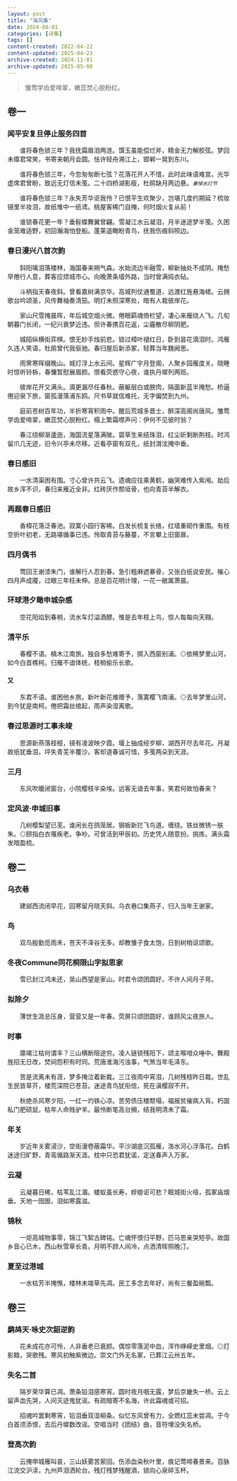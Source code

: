 ```yaml
---
layout: post
title: "海风集"
date: 2024-08-01
categories: [诗集]
tags: []
content-created: 2022-04-22
content-updated: 2025-04-23
archive-created: 2024-11-01
archive-updated: 2025-05-08
---
```


> 雏莺学齿爱啼翠，嫩蕊焚心脱粉红。

## 卷一

### 闻平安复旦停止服务四首

　　谁将春色锁三年？我抚霜眉泪两涟。馔玉虽能偿烂斧，精金无力解胶弦。梦回未瘴君常笑，书寄来朝月会圆。怯许轻舟溯江上，邯郸一晃到东川。

　　谁将春色锁三年，今忽匆匆断七弦？花落花开人不惜，此时此味语难宣。光华虚席君曾盼，致远无灯信未笺。二十四桥湖影瘦，杜鹃缺月两边悬。<span style="font-size: 0.8em">*兼悼水灯节*</span>

　　谁将春色锁三年？永失芳华讵我怜？已恨平生欢聚少，岂堪几度约期延？梳妆镜里半妆泪，故纸堆中一纸鸢。桃屋客稀门自掩，何时烟火复从前！

　　谁锁春花更一年？垂髫蝶舞翼曾翩。雪凝江水云凝泪，月半迷途梦半笺。久困金笼难适野，初回瀚海怕登船。蓬莱遥瞰盼青鸟，抚我伤痕斜照边。

### 春日漫兴八首次韵

　　斜阳噙泪落楼林，海国春来朔气森。水始流边半融雪，柳新抽处不成阴。掩愁早倦行人意，葬客应烦城市心。向晚萧条墙外路，当时曾满捣衣砧。

　　斗柄指天春夜斜。曾看嘉树满京华。高城列仗通蜀道，远渡红旌悬海槎。云拥歌台吟颂圣，风传舞袖奏清笳。明灯未照深寒处，暗有人栽彼岸花。

　　家山尺雪掩晨晖，年后城空烟火微。倦眼羁魂倚栏望，凄心来雁绕人飞。几旬朝暮门长闭，一纪兴衰梦近违。但许春携百花返，尘霾散尽柳阴肥。

　　城陌纵横街弈棋。恨无妙手烛前悲。锁过樟叶褪红日，卧到昙花滴泪时。鸿雁久违人笑语，杜鹃曾代我驱驰。春归屋后新添冢，轻葬当年魏阙思。

　　雨霁寒晖缀晚山。城灯浮上水云间。星辉广宇月登阁，人聚乡园雁度关。晓睡时惊听铃柝，春慵暂慰展眉颜。恨看荧惑守心夜，谁执丹墀列两班。

　　彼岸花开又满头。滴更漏尽任春秋。蔽躯层白或腴肉，隔面新蓝半掩愁。桥逼倦迎泉下旅，窗孤漫落浦东鸥。尺书草就信难托，无字偏焚到九州。

　　庭前苍树百年功，半折寒宵积雨中。醒后荒城多晋士，醉深高阁尚唐风。雏莺学齿爱啼翠，嫩蕊焚心脱粉红。榻上繁霜噤声问：伊何不见彼时翁？

　　春江绕柳渐逶迤，海国流星落满陂。碧草生来结珠泪，红尘斫剩断荆枝。时鸿留爪几无迹，旧令兴亭未尽移。近看亭窗有双孔，纸封潸泫掩中垂。

### 春日感旧

　　一水清渠困有围。寸心曾许共云飞。遗魂应往乘黄鹤，幽哭难传入紫闱。劫后故乡浑不识，春归来雁近全非。红砖厌作颓垣骨，也向青苔半解衣。

### 再题春日感旧

　　香樟花落泛春池。寂寞小园行客稀。白发长梳复长络，红墙重砌作重围。有枝空折叶初老，无路堪循事已违。怜取青苔与藤蔓，不言攀上旧窗扉。

### 四月偶书

　　莺回王谢漆朱门，谁解行人忍到春。急引粗麻遮暴骨，又张白纸说安民。摧心四月声成魇，过眼三年枉未伸。总是百花明计理，一花一敝属萧晨。

### 环球港夕瞰申城杂感

　　空花阳焰到春梢，流水车灯溢酒醪。惟是去年枝上鸟，惊人每每向天翱。

### 清平乐

　　春樱不语。槁木江南旅。独自多愁难寄予，掷入西窗别浦。◎依稀梦里山河，如今白首樵柯。归雁不谙体统，枝梢偷乐长歌。

#### 又

　　东君不语。谁困他乡旅。新叶新花难赠予，落寞樱飞南浦。◎去年梦里山河，到今犹是南柯。倦把霜丝绾起，雨声染湿离歌。

### 春过思源时工事未竣

　　思源新燕落枝桠，镜有凌波映夕霞。堰上抽成经岁柳，湖西开尽去年花。月凝故纸犹垂泪，坪失青芜半覆沙。客却道春诚可惜，多笺两朵到天涯。

### 三月

　　东风吹暖闭窗台，小院樱枝半染埃。远客无谙去年事，笑君何故怕春来？

### 定风波·申城旧事

　　几树樱梨望已芜。谁闲长在鸽笼居。钢板新拦飞鸟道。缠绕。铁丝微锈一肤朱。◎颐指白衣罹疾老。争吵。可曾活到甲辰初。历史凭人随意扮。挑拣。满头霜发暗盈梳。

## 卷二

### 乌衣巷

　　建邺西流闭早花，回寒留月晓天斜。乌衣巷口集燕子，归入当年王谢家。

### 鸟

　　双鸟殷勤觅雨禾，苍天不泽谷无多。却教雏子食太饱，日到树梢讴颂歌。

### 冬夜Commune同花桐限山字拟思家

　　雪已封江鸿未还，吴山西望是家山。时君令颂团圆好，不许人间月子弯。

### 拟除夕

　　薄世生涯总压身，营营又是一年春。荧屏只颂团圆好，谁顾风尘夜旅人。

### 时事

　　廪竭江枯何谓丰？三山横断阻途穷。凌人链锁残阳下，颂主喉喑众唾中。舞殿旌招无日改，焚祠怨积有时同。荒唐淮海污浊事，气煞当年毛泽东。

　　苦是流离未有涯，梦多掩泣着新裁。三江夜雨中宵泪，几树残枝昨日栽。世乱生民皆草芥，楼荒深院已苍苔。迷途青鸟犹衔信，死在滇樱寂不开。

　　秋绝杀风寒夕阳，一红一灼铁心凉。苦劳债压楼颓塌，福报贫催病入肓。朽国私门肥硕鼠，枯年人命贱驴羊。最怜断笔高台搁，结我明清未了霜。

### 年关

　　岁近年关雾浸沙，空街漫卷蔽霜华。平沙湖底沉孤雁，洛水河心浮落花。白鹤迷途归旷野，青鸾循路渐天涯。枕中只恐君犹诺，定送春声入万家。

### 云凝

　　云凝暮日稀，枯苇乱江湄。蝼蚁虽长寿，蜉蝣讵可悲？眠城街火哑，孤冢庙烟垂。天地一囹圄，泪如寒露滋。

### 锦秋

　　一炬高城物事零，锦江飞絮古碑铭。亡魂怀恨归平野，匹马思亲哭短亭。故国乡音心已木，西山秋雪草长青。月明不顾人间冷，点洒清晖照晚汀。

### 夏至过港城

　　一水枯芳半掩憔，楼林未竣草先凋。民工多念去年好，尚有三餐盈碗瓢。

## 卷三

### 鹧鸪天·咏史次韶逆韵

　　花未成花亦可怜，人非垂老已衰颜。偶惊零落泥中血，浑作峥嵘史里烟。◎灯影黯，哭歌残。寒风初触紫微边。崇文门外无名冢，已葬江云卅五年。

### 失名二首

　　隔岁荣华算已凋。萧条铅泪感寒宵。圆时夜月咽无露，梦后京畿失一桥。云上留声血先哭，人间灭迹鬼犹谣。有疏暗寄不名海，许此霜魂或可招。

　　招魂吟罢剩寒宵，铅泪垂双湿柳条。似忆东风曾有力，全燃红蕊未尝凋。于今白首须添恨，去后丹墀数改谣。空唱当时《团结》曲，音符埋没失名桥。

### 登高次韵

　　云掩申城雁叫哀，三山妖雾苦萦回。伤添血染秋叶里，痕记莺啼春景来。百脉江流交沪渎，九州芦泪洒轮台。残灯残梦残醒酒，锁向心泉碎玉杯。
